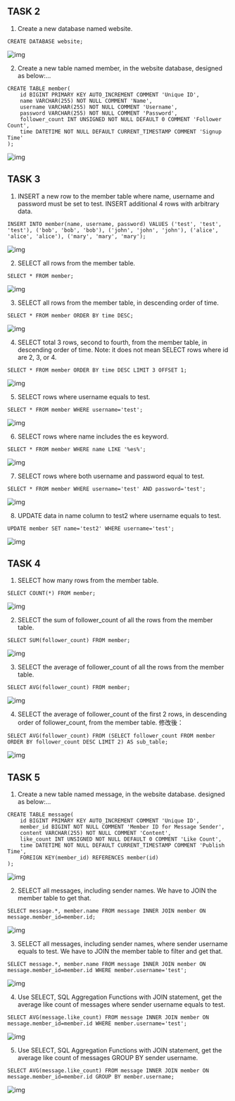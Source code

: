 ## TASK 2
1. Create a new database named website.  

```
CREATE DATABASE website;
```

![img](week5/imgs/task2-1.png)  

2. Create a new table named member, in the website database, designed as below:...  

```
CREATE TABLE member(
    id BIGINT PRIMARY KEY AUTO_INCREMENT COMMENT 'Unique ID',
    name VARCHAR(255) NOT NULL COMMENT 'Name',
    username VARCHAR(255) NOT NULL COMMENT 'Username',
    password VARCHAR(255) NOT NULL COMMENT 'Password',
    follower_count INT UNSIGNED NOT NULL DEFAULT 0 COMMENT 'Follower Count',
    time DATETIME NOT NULL DEFAULT CURRENT_TIMESTAMP COMMENT 'Signup Time'
);
```

![img](week5/imgs/task2-2.png)

## TASK 3

1. INSERT a new row to the member table where name, username and password must be set to test. INSERT additional 4 rows with arbitrary data.  

```
INSERT INTO member(name, username, password) VALUES ('test', 'test', 'test'), ('bob', 'bob', 'bob'), ('john', 'john', 'john'), ('alice', 'alice', 'alice'), ('mary', 'mary', 'mary');
```

![img](week5/imgs/task3-1.png)

2. SELECT all rows from the member table.  

```
SELECT * FROM member;
```

![img](week5/imgs/task3-2.png)

3. SELECT all rows from the member table, in descending order of time. 

```
SELECT * FROM member ORDER BY time DESC;
```

![img](week5/imgs/task3-3.png)

4. SELECT total 3 rows, second to fourth, from the member table, in descending order of time. Note: it does not mean SELECT rows where id are 2, 3, or 4.  

```
SELECT * FROM member ORDER BY time DESC LIMIT 3 OFFSET 1;
```

![img](week5/imgs/task3-4.png)

5. SELECT rows where username equals to test.  

```
SELECT * FROM member WHERE username='test';
```

![img](week5/imgs/task3-5.png)

6. SELECT rows where name includes the es keyword.  

```
SELECT * FROM member WHERE name LIKE '%es%';
```

![img](week5/imgs/task3-6.png)

7. SELECT rows where both username and password equal to test.  

```
SELECT * FROM member WHERE username='test' AND password='test';
```

![img](week5/imgs/task3-7.png)

8. UPDATE data in name column to test2 where username equals to test. 

```
UPDATE member SET name='test2' WHERE username='test';
```

![img](week5/imgs/task3-8.png)

## TASK 4

1. SELECT how many rows from the member table.

```
SELECT COUNT(*) FROM member;
```

![img](week5/imgs/task4-1.png)

2. SELECT the sum of follower_count of all the rows from the member table.

```
SELECT SUM(follower_count) FROM member;
```

![img](week5/imgs/task4-2.png)

3. SELECT the average of follower_count of all the rows from the member table.

```
SELECT AVG(follower_count) FROM member;
```

![img](week5/imgs/task4-3.png)

4. SELECT the average of follower_count of the first 2 rows, in descending order of follower_count, from the member table.
修改後：

```
SELECT AVG(follower_count) FROM (SELECT follower_count FROM member ORDER BY follower_count DESC LIMIT 2) AS sub_table;
```

![img](week5/imgs/task4-4.png)

##  TASK 5

1. Create a new table named message, in the website database. designed as below:...

```
CREATE TABLE message(
    id BIGINT PRIMARY KEY AUTO_INCREMENT COMMENT 'Unique ID',
    member_id BIGINT NOT NULL COMMENT 'Member ID for Message Sender',
    content VARCHAR(255) NOT NULL COMMENT 'Content',
    like_count INT UNSIGNED NOT NULL DEFAULT 0 COMMENT 'Like Count',
    time DATETIME NOT NULL DEFAULT CURRENT_TIMESTAMP COMMENT 'Publish Time',
    FOREIGN KEY(member_id) REFERENCES member(id)
);
```

![img](week5/imgs/task5-1.png)

2. SELECT all messages, including sender names. We have to JOIN the member table to get that.

```
SELECT message.*, member.name FROM message INNER JOIN member ON message.member_id=member.id;
```

![img](week5/imgs/task5-2.png)

3. SELECT all messages, including sender names, where sender username equals to test. We have to JOIN the member table to filter and get that.

```
SELECT message.*, member.name FROM message INNER JOIN member ON message.member_id=member.id WHERE member.username='test';
```

![img](week5/imgs/task5-3.png)

4. Use SELECT, SQL Aggregation Functions with JOIN statement, get the average like count of messages where sender username equals to test.

```
SELECT AVG(message.like_count) FROM message INNER JOIN member ON message.member_id=member.id WHERE member.username='test';
```

![img](week5/imgs/task5-4.png)

5. Use SELECT, SQL Aggregation Functions with JOIN statement, get the average like count of messages GROUP BY sender username.

```
SELECT AVG(message.like_count) FROM message INNER JOIN member ON message.member_id=member.id GROUP BY member.username;
```

![img](week5/imgs/task5-5.png)